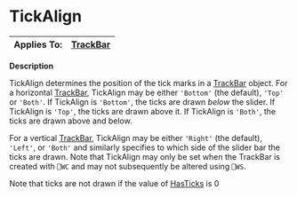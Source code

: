 




<h1 class="heading"><span class="name">TickAlign</span></h1>

| Applies To: | [TrackBar](../a-z/trackbar.md) |
| --- | ---  |


**Description**


TickAlign determines the position of the tick marks in a [TrackBar](../a-z/trackbar.md) object. For a horizontal [TrackBar](../a-z/trackbar.md), TickAlign may be either `'Bottom'` (the default), `'Top'` or `'Both'`. If TickAlign is `'Bottom'`, the ticks are drawn *below* the slider. If TickAlign is `'Top'`, the ticks are drawn above it. If TickAlign is `'Both'`, the ticks are drawn above and below.


For a vertical [TrackBar](../a-z/trackbar.md), TickAlign may be either `'Right'` (the default), `'Left'`, or `'Both'` and similarly specifies to which side of the slider bar the ticks are drawn. Note that TickAlign may only be set when the TrackBar is created with `⎕WC` and may not subsequently be altered using `⎕WS`.


Note that ticks are not drawn if the value of [HasTicks](../a-z/hasticks.md) is 0



